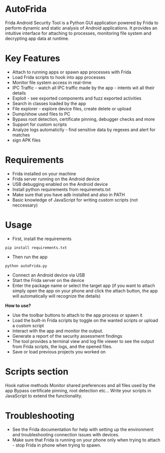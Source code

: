 # AutoFrida
Frida Android Security Tool is a Python GUI application powered by Frida to perform dynamic and static analysis of Android applications.
It provides an intuitive interface for attaching to processes, monitoring file system and decrypting app data at runtime. 

# Key Features
  * Attach to running apps or spawn app processes with Frida
  * Load Frida scripts to hook into app processes
  * Monitor file system access in real-time
  * IPC Traffic - watch all IPC traffic made by the app - intents wit all their details
  * Exploit - see exported components and fuzz exported activities
  * Search in classes loaded by the app
  * File explorer -  explore device files, create delete or upload
  * Dump/show used files to PC
  * Bypass root detection, certificate pinning, debugger checks and more
  * Support for custom scripts
  * Analyze logs automaticlly - find sensitive data by regexes and alert for matches
  * sign APK files
  
  
# Requirements
  - Frida installed on your machine
  - Frida server running on the Android device
  - USB debugging enabled on the Android device
  - Install python requirements from requiremets.txt
  - Make sure that you have adb installed and also in PATH
  - Basic knowledge of JavaScript for writing custom scripts (not neccessary)


# Usage
  - First, install the requirements
```
pip install requirements.txt
```
 - Then run the app 
```
python autoFrida.py
```
  - Connect an Android device via USB
  - Start the Frida server on the device
  - Enter the package name or select the target app (if you want to attach simply open the app on your phone and click the attach button, the app will automatically will recognize the details)

**How to use?**
  - Use the toolbar buttons to attach to the app process or spawn it
  - Load the built-in Frida scripts by toggle on the wanted scripts or upload a custom script
  - Interact with the app and monitor the output.
  - Generate a report of the security assessment findings
  - The tool provides a terminal view and log file viewer to see the output from Frida scripts, the logs, and the opened files.
  - Save or load previous projects you worked on


# Scripts section
  Hook native methods
  Monitor shared preferences and all files used by the app
  Bypass certificate pinning, root detection etc...
  Write your scripts in JavaScript to extend the functionality.

# Troubleshooting
  - See the Frida documentation for help with setting up the environment and troubleshooting connection issues with devices.
  - Make sure that Frida is running on your phone only when trying to attach - stop Frida in phone when trying to spawn.
